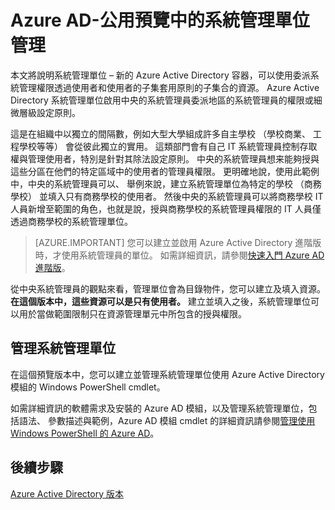 <properties
   pageTitle="Azure Active Directory 中的系統管理單位管理"
   description="使用微調委派的 Azure Active Directory 中的權限管理的單位"
   services="active-directory"
   documentationCenter=""
   authors="curtand"
   manager="femila"
   editor=""/>

<tags
   ms.service="active-directory"
   ms.devlang="na"
   ms.topic="article"
   ms.tgt_pltfrm="na"
   ms.workload="identity"
   ms.date="08/23/2016"
   ms.author="curtand"/>

# <a name="administrative-units-management-in-azure-ad---public-preview"></a>Azure AD-公用預覽中的系統管理單位管理

本文將說明系統管理單位 – 新的 Azure Active Directory 容器，可以使用委派系統管理權限透過使用者和使用者的子集套用原則的子集合的資源。 Azure Active Directory 系統管理單位啟用中央的系統管理員委派地區的系統管理員的權限或細微層級設定原則。

這是在組織中以獨立的間隔數，例如大型大學組成許多自主學校 （學校商業、 工程學校等等） 會從彼此獨立的實用。 這類部門會有自己 IT 系統管理員控制存取權與管理使用者，特別是針對其除法設定原則。 中央的系統管理員想来能夠授與這些分區在他們的特定區域中的使用者的管理員權限。 更明確地說，使用此範例中，中央的系統管理員可以、 舉例來說，建立系統管理單位為特定的學校 （商務學校） 並填入只有商務學校的使用者。 然後中央的系統管理員可以將商務學校 IT 人員新增至範圍的角色，也就是說，授與商務學校的系統管理員權限的 IT 人員僅透過商務學校的系統管理單位。

> [AZURE.IMPORTANT]
> 您可以建立並啟用 Azure Active Directory 進階版時，才使用系統管理員的單位。 如需詳細資訊，請參閱[快速入門 Azure AD 進階版](active-directory-get-started-premium.md)。

從中央系統管理員的觀點來看，管理單位會為目錄物件，您可以建立及填入資源。 **在這個版本中，這些資源可以是只有使用者。** 建立並填入之後，系統管理單位可以用於當做範圍限制只在資源管理單元中所包含的授與權限。

## <a name="managing-administrative-units"></a>管理系統管理單位

在這個預覽版本中，您可以建立並管理系統管理單位使用 Azure Active Directory 模組的 Windows PowerShell cmdlet。

如需詳細資訊的軟體需求及安裝的 Azure AD 模組，以及管理系統管理單位，包括語法、 參數描述與範例，Azure AD 模組 cmdlet 的詳細資訊請參閱[管理使用 Windows PowerShell 的 Azure AD](https://msdn.microsoft.com/library/azure/jj151815.aspx)。


## <a name="next-steps"></a>後續步驟
[Azure Active Directory 版本](active-directory-editions.md)
